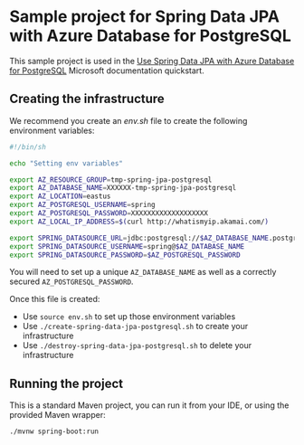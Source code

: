 # Sample project for Spring Data JPA with Azure Database for PostgreSQL

This sample project is used in the [Use Spring Data JPA with Azure Database for PostgreSQL](https://docs.microsoft.com/azure/developer/java/spring-framework/configure-spring-data-jpa-with-azure-postgresql/?WT.mc_id=github-microsoftsamples-judubois) Microsoft documentation quickstart.

## Creating the infrastructure

We recommend you create an *env.sh* file to create the following environment variables:

```bash
#!/bin/sh

echo "Setting env variables"

export AZ_RESOURCE_GROUP=tmp-spring-jpa-postgresql
export AZ_DATABASE_NAME=XXXXXX-tmp-spring-jpa-postgresql
export AZ_LOCATION=eastus
export AZ_POSTGRESQL_USERNAME=spring
export AZ_POSTGRESQL_PASSWORD=XXXXXXXXXXXXXXXXXXX
export AZ_LOCAL_IP_ADDRESS=$(curl http://whatismyip.akamai.com/)

export SPRING_DATASOURCE_URL=jdbc:postgresql://$AZ_DATABASE_NAME.postgres.database.azure.com:5432/demo
export SPRING_DATASOURCE_USERNAME=spring@$AZ_DATABASE_NAME
export SPRING_DATASOURCE_PASSWORD=$AZ_POSTGRESQL_PASSWORD
```

You will need to set up a unique `AZ_DATABASE_NAME` as well as a correctly secured `AZ_POSTGRESQL_PASSWORD`.

Once this file is created:

- Use `source env.sh` to set up those environment variables
- Use `./create-spring-data-jpa-postgresql.sh` to create your infrastructure
- Use `./destroy-spring-data-jpa-postgresql.sh` to delete your infrastructure

## Running the project

This is a standard Maven project, you can run it from your IDE, or using the provided Maven wrapper:

```bash
./mvnw spring-boot:run
```

